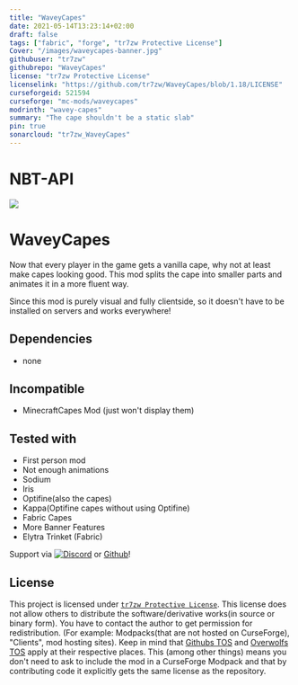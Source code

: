 ```yaml
---
title: "WaveyCapes"
date: 2021-05-14T13:23:14+02:00
draft: false
tags: ["fabric", "forge", "tr7zw Protective License"]
Cover: "/images/waveycapes-banner.jpg"
githubuser: "tr7zw"
githubrepo: "WaveyCapes"
license: "tr7zw Protective License"
licenselink: "https://github.com/tr7zw/WaveyCapes/blob/1.18/LICENSE"
curseforgeid: 521594
curseforge: "mc-mods/waveycapes"
modrinth: "wavey-capes"
summary: "The cape shouldn't be a static slab"
pin: true
sonarcloud: "tr7zw_WaveyCapes"
---
```

# NBT-API

![](https://tr7zw.dev/curse/waveycapes-banner.jpg)

# WaveyCapes

Now that every player in the game gets a vanilla cape, why not at least make capes looking good. This mod splits the cape into smaller parts and animates it in a more fluent way.

Since this mod is purely visual and fully clientside, so it doesn't have to be installed on servers and works everywhere!

## Dependencies

- none

## Incompatible

- MinecraftCapes Mod (just won't display them)

## Tested with

- First person mod
- Not enough animations
- Sodium
- Iris
- Optifine(also the capes)
- Kappa(Optifine capes without using Optifine)
- Fabric Capes
- More Banner Features
- Elytra Trinket (Fabric)

Support via [![Discord](https://tr7zw.dev/curse/Discord.png)](https://discord.gg/2wKH8yeThf) or [Github](https://github.com/tr7zw/3d-skin-layers)!

## License

This project is licensed under [``tr7zw Protective License``](LICENSE).
This license does not allow others to distribute the software/derivative works(in source or binary form).
You have to contact the author to get permission for redistribution. (For example: Modpacks(that are not hosted on CurseForge), "Clients", mod hosting sites).
Keep in mind that [Githubs TOS](https://docs.github.com/en/github/site-policy/github-terms-of-service#d-user-generated-content) and [Overwolfs TOS](https://www.overwolf.com/legal/terms/) apply at their respective places. This (among other things) means you don't need to ask to include the mod in a CurseForge Modpack and that by contributing code it explicitly gets the same license as the repository.
